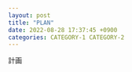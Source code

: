 ```yaml
---
layout: post
title: "PLAN"
date: 2022-08-28 17:37:45 +0900
categories: CATEGORY-1 CATEGORY-2
---
```

計画

